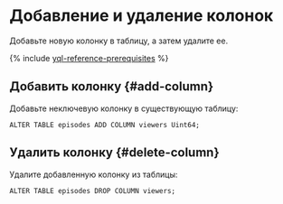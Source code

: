 # Добавление и удаление колонок

Добавьте новую колонку в таблицу, а затем удалите ее.

{% include [yql-reference-prerequisites](_includes/yql_tutorial_prerequisites.md) %}

## Добавить колонку {#add-column}
Добавьте неключевую колонку в существующую таблицу:

```yql
ALTER TABLE episodes ADD COLUMN viewers Uint64;
```

## Удалить колонку {#delete-column}
Удалите добавленную колонку из таблицы:

```yql
ALTER TABLE episodes DROP COLUMN viewers;
```
